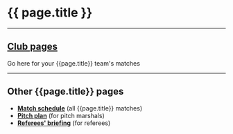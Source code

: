 # {{ page.title }}

---

## [Club pages](entrants)

Go here for your {{page.title}} team's matches

---

## Other {{page.title}} pages

* **[Match schedule](schedule)** (all {{page.title}} matches)
* **[Pitch plan](pitches)** (for pitch marshals)
* **[Referees' briefing](referees)** (for referees)
